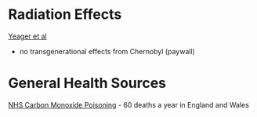 
# Radiation Effects

[Yeager et
al](https://www.science.org/doi/10.1126/science.abg2365?utm_campaign=SciMag&utm_medium=Twitter&utm_source=JHubbard)
- no transgenerational effects from Chernobyl (paywall)

# General Health Sources

[NHS Carbon Monoxide
Poisoning](https://www.nhs.uk/conditions/carbon-monoxide-poisoning/) -
60 deaths a year in England and Wales
